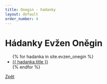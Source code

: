 ```yaml
---
title: Onegin - hadanky
layout: default
order_number: 4
---
```

<html>
	<head>
		<meta charset="utf-8">
		<title>{{ page.title }}</title>
	</head>
	<body>
		<div class="uvod">
			<h1>Hádanky Evžen Oněgin</h1>
			<ul>
				{% for hadanka in site.evzen_onegin %}
				<li>
					<a href="{{ site.baseurl }}{{ hadanka.url }}">{{ hadanka.title }}</a>
					<!-- {{ post.excerpt }} -->
				</li>
				{% endfor %}
			</ul>
			<a href="{{ site.baseurl }}/">Zpět</a>
		</div>
	</body>
</html>